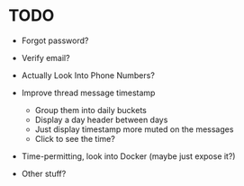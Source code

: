 # TODO

- Forgot password?


- Verify email?

-   Actually Look Into Phone Numbers?
-   Improve thread message timestamp
    -   Group them into daily buckets
    -   Display a day header between days
    -   Just display timestamp more muted on the messages
    -   Click to see the time?
-   Time-permitting, look into Docker (maybe just expose it?)
-   Other stuff?
